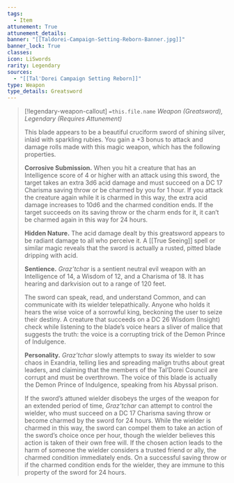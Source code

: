 ```yaml
---
tags:
  - Item
attunement: True
attunement_details: 
banner: "[[Taldorei-Campaign-Setting-Reborn-Banner.jpg]]"
banner_lock: True
classes:
icon: LiSwords
rarity: Legendary
sources:
  - "[[Tal'Dorei Campaign Setting Reborn]]"
type: Weapon
type_details: Greatsword
---
```

>[!legendary-weapon-callout] `=this.file.name`
>*Weapon (Greatsword), Legendary (Requires Attunement)*
>
>This blade appears to be a beautiful cruciform sword of shining silver, inlaid with sparkling rubies. You gain a +3 bonus to attack and damage rolls made with this magic weapon, which has the following properties.
>
>**Corrosive Submission.** When you hit a creature that has an Intelligence score of 4 or higher with an attack using this sword, the target takes an extra 3d6 acid damage and must succeed on a DC 17 Charisma saving throw or be charmed by you for 1 hour. If you attack the creature again while it is charmed in this way, the extra acid damage increases to 10d6 and the charmed condition ends. If the target succeeds on its saving throw or the charm ends for it, it can’t be charmed again in this way for 24 hours.
>
>**Hidden Nature.** The acid damage dealt by this greatsword appears to be radiant damage to all who perceive it. A [[True Seeing]] spell or similar magic reveals that the sword is actually a rusted, pitted blade dripping with acid.
>
>**Sentience.** *Graz’tchar* is a sentient neutral evil weapon with an Intelligence of 14, a Wisdom of 12, and a Charisma of 18. It has hearing and darkvision out to a range of 120 feet.
>
>The sword can speak, read, and understand Common, and can communicate with its wielder telepathically. Anyone who holds it hears the wise voice of a sorrowful king, beckoning the user to seize their destiny. A creature that succeeds on a DC 26 Wisdom (Insight) check while listening to the blade’s voice hears a sliver of malice that suggests the truth: the voice is a corrupting trick of the Demon Prince of Indulgence.
>
>**Personality.** *Graz’tchar* slowly attempts to sway its wielder to sow chaos in Exandria, telling lies and spreading malign truths about great leaders, and claiming that the members of the Tal’Dorei Council are corrupt and must be overthrown. The voice of this blade is actually the Demon Prince of Indulgence, speaking from his Abyssal prison.
>
>If the sword’s attuned wielder disobeys the urges of the weapon for an extended period of time, *Graz’tchar* can attempt to control the wielder, who must succeed on a DC 17 Charisma saving throw or become charmed by the sword for 24 hours. While the wielder is charmed in this way, the sword can compel them to take an action of the sword’s choice once per hour, though the wielder believes this action is taken of their own free will. If the chosen action leads to the harm of someone the wielder considers a trusted friend or ally, the charmed condition immediately ends. On a successful saving throw or if the charmed condition ends for the wielder, they are immune to this property of the sword for 24 hours.
>
>

